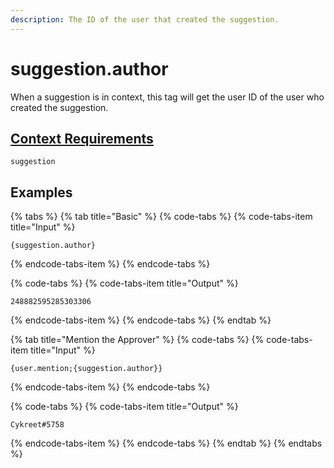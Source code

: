 ```yaml
---
description: The ID of the user that created the suggestion.
---
```


# suggestion.author

When a suggestion is in context, this tag will get the user ID of the user who created the suggestion.

## [Context Requirements](../tags.md#context-requirements)

`suggestion`

## Examples

{% tabs %}
{% tab title="Basic" %}
{% code-tabs %}
{% code-tabs-item title="Input" %}
```text
{suggestion.author}
```
{% endcode-tabs-item %}
{% endcode-tabs %}

{% code-tabs %}
{% code-tabs-item title="Output" %}
```text
248882595285303306
```
{% endcode-tabs-item %}
{% endcode-tabs %}
{% endtab %}

{% tab title="Mention the Approver" %}
{% code-tabs %}
{% code-tabs-item title="Input" %}
```text
{user.mention;{suggestion.author}}
```
{% endcode-tabs-item %}
{% endcode-tabs %}

{% code-tabs %}
{% code-tabs-item title="Output" %}
```text
Cykreet#5758
```
{% endcode-tabs-item %}
{% endcode-tabs %}
{% endtab %}
{% endtabs %}

